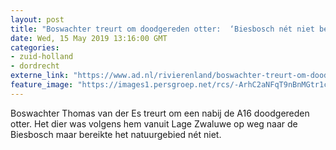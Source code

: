 ```yaml
---
layout: post
title: "Boswachter treurt om doodgereden otter:  ‘Biesbosch nét niet bereikt’"
date: Wed, 15 May 2019 13:16:00 GMT
categories: 
- zuid-holland 
- dordrecht 
externe_link: "https://www.ad.nl/rivierenland/boswachter-treurt-om-doodgereden-otter-biesbosch-net-niet-bereikt~a3ce012e/"
feature_image: "https://images1.persgroep.net/rcs/-ArhC2aNFqT9nBnMGtr1ciKNXeY/diocontent/148432473/_fitwidth/400/?appId=21791a8992982cd8da851550a453bd7f&quality=0.7"
---
```


Boswachter Thomas van der Es treurt om een nabij de A16 doodgereden otter. Het dier was volgens hem vanuit Lage Zwaluwe op weg naar de Biesbosch maar bereikte het natuurgebied nét niet.

